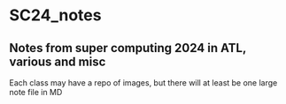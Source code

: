 # SC24_notes

## Notes from super computing 2024 in ATL, various and misc

Each class may have a repo of images, but there will at least be one large note file in MD